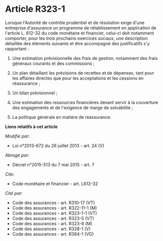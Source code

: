 # Article R323-1

Lorsque l'Autorité de contrôle prudentiel et de résolution exige d'une entreprise d'assurance un programme de rétablissement
en application de l'article L. 612-32 du code monétaire et financier, celui-ci doit notamment comporter, pour les trois
prochains exercices sociaux, une description détaillée des éléments suivants et être accompagné des justificatifs s'y
rapportant : 

1. Une estimation prévisionnelle des frais de gestion, notamment des frais généraux courants et des commissions ; 

2. Un plan détaillant les prévisions de recettes et de dépenses, tant pour les affaires directes que pour les acceptations et
les cessions en réassurance ; 

3. Un bilan prévisionnel ; 

4. Une estimation des ressources financières devant servir à la couverture des engagements et de l'exigence de marge de
solvabilité ; 

5. La politique générale en matière de réassurance.

**Liens relatifs à cet article**

_Modifié par_:

  - Loi n°2013-672 du 26 juillet 2013 - art. 24 (V)

_Abrogé par_:

  - Décret n°2015-513 du 7 mai 2015 - art. 7

_Cite_:

  - Code monétaire et financier - art. L612-32

_Cité par_:

  - Code des assurances - art. R310-17 (VT)
  - Code des assurances - art. R322-11-1 (M)
  - Code des assurances - art. R323-1-1 (VT)
  - Code des assurances - art. R323-5 (VT)
  - Code des assurances - art. R323-8 (M)
  - Code des assurances - art. R328-1 (V)
  - Code des assurances - art. R364-1 (VD)
